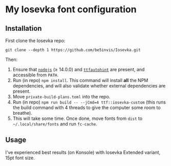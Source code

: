 # My Iosevka font configuration

## Installation

First clone the Iosevka repo:
```
git clone --depth 1 https://github.com/be5invis/Iosevka.git
```
Then:

1. Ensure that [`nodejs`](http://nodejs.org) (≥ 14.0.0) and [`ttfautohint`](http://www.freetype.org/ttfautohint/) are present, and accessible from `PATH`.
2. Run (in repo) `npm install`. This command will install **all** the NPM dependencies, and will also validate whether external dependencies are present.
3. Move `private-build-plans.toml` into the repo.
4. Run (in repo) `npm run build -- --jCmd=4 ttf::iosevka-custom` (this runs the build command with 4 threads to give the computer some room to breathe).
5. This will take some time. Once done, move fonts from `dist` to `~/.local/share/fonts` and run `fc-cache`.

## Usage

I've experienced best results (on Konsole) with Iosevka Extended variant, 15pt font size.
